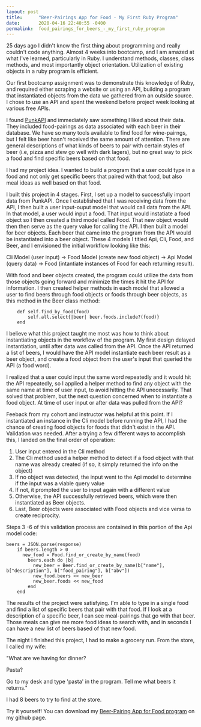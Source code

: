 ```yaml
---
layout: post
title:      "Beer-Pairings App for Food - My First Ruby Program"
date:       2020-04-16 22:40:55 -0400
permalink:  food_pairings_for_beers_-_my_first_ruby_program
---
```


25 days ago I didn't know the first thing about programming and really couldn't code anything. Almost 4 weeks into bootcamp, and I am amazed at what I've learned, particularly in Ruby. I understand methods, classes, class methods, and most importantly object orientation. Utilization of existing objects in a ruby program is efficient.

Our first bootcamp assignment was to demonstrate this knowledge of Ruby, and required either scraping a website or using an API, building a program that instantiated objects from the data we gathered from an outside source. I chose to use an API and spent the weekend before project week looking at various free APIs.

I found [PunkAPI](https://punkapi.com/) and immediately saw something I liked about their data. They included food-pairings as data associated with each beer in their database. We have so many tools  available to find food for wine-pairngs, but I felt like beer hasn't received the same amount of attention. There are general descriptions of what kinds of beers to pair with certain styles of beer (i.e, pizza and stew go well with dark lagers), but no great way to pick a food and find specific beers based on that food. 

I had my project idea. I wanted to build a program that a user could type in a food and not only get specific beers that paired with that food, but also meal ideas as well based on that food.

I built this project in 4 stages. First,  I set up a model to successfully import data from PunkAPI. Once I established that I was receiving data from the API, I then built a user input-ouput model that would call data from the API. In that model, a user would input a food. That input would instatiate a food object so I then created a third model called Food. That new object would then then serve as the query value for calling the API. I then built a model for beer objects. Each beer that came into the program from the API would be instantiated into a beer object. These 4 models I titled Api, Cli, Food, and Beer, and I envisioned the initial workflow looking like this:


Cli Model (user input) -> Food Model (create new food object) -> Api Model (query data) -> Food (intantiate instances of Food for each returning result).


With food and beer objects created, the program could utilize the data from those objects going forward and minimize the times it hit the API for information. I then created helper methods in each model that allowed a user to find beers through food objects or foods through beer objects, as this method in the Beer class method:

``` 
    def self.find_by_food(food)
        self.all.select{|beer| beer.foods.include?(food)}
    end
```

I believe what this project taught me most was how to think about instantiating objects in the workflow of the program.
My first design delayed instantiation, until after data was called from the API. Once the API returned a list of beers, I would have the API model instantiate each beer result as a beer object, and create a food object from the user's input that queried the API (a food word).

I realized that a user could input the same word repeatedly and it would hit the API repeatedly, so I applied a helper method to find any object with the same name at time of user input, to avoid hitting the API unecessarily. That solved that problem, but the next question concerned when to instantiate a food object. At time of user input or after data was pulled from the API?

Feeback from my cohort and instructor was helpful at this point. If I instantiated an instance in the Cli model before running the API, I had the chance of creating food objects for foods that didn't exist in the API. Validation was needed. After a trying a few different ways to accomplish this, I landed on the final order of operation:

1. User input entered in the Cli method
2. The Cli method used a helper method to detect if a food object with that name was already created (if so, it simply returned the info on the object)
3. If no object was detected, the input went to the Api model to determine if the input was a viable query value
4. If not, it prompted the user to input again with a different value
5. Otherwise, the API successfully retrieved beers, which were then instantiated as Beer objects.
6. Last, Beer objects were associated with Food objects and vice versa to create reciprocity.

Steps 3 -6 of this validation process are contained in this portion of the Api model code:

```
beers = JSON.parse(response)
    if beers.length > 0
      new_food = Food.find_or_create_by_name(food)
        beers.each do |b| 
          new_beer = Beer.find_or_create_by_name(b["name"], b["description"], b["food_pairing"], b["abv"])
          new_food.beers << new_beer
          new_beer.foods << new_food
        end
    end
```


The results of the project were satisfying. I'm able to type in a single food and find a list of specific beers that pair with that food.  If I look at a description of a specific beer, I can see meal-pairings that go with that beer. Those meals can give me more food ideas to search with, and in seconds I can have a new list of beers based of that new food.

The night I finished this project, I had to make a grocery run. From the store, I called my wife:

"What are we having for dinner?

Pasta?

Go to my desk and type 'pasta' in the program. Tell me what beers it returns."



I had 8 beers to try to find at the store.


Try it yourself! You can download my [Beer-Pairing App for Food program](https://github.com/ferrisbueller66/beer_pairing_app) on my github page.
